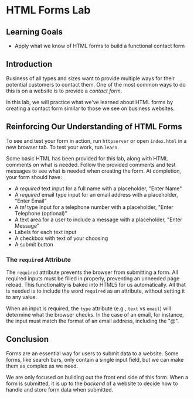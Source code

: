 # HTML Forms Lab

## Learning Goals

- Apply what we know of HTML forms to build a functional contact form

## Introduction

Business of all types and sizes want to provide multiple ways for their potential
customers to contact them.  One of the most common ways to do this is on a website is to provide
a _contact form_.

In this lab, we will practice what we've learned about HTML forms by creating a
contact form similar to those we see on business websites.

## Reinforcing Our Understanding of HTML Forms

To see and test your form in action, run `httpserver` or open `index.html` in a
new browser tab. To test your work, run `learn`.

Some basic HTML has been provided for this lab, along with HTML comments on what
is needed.  Follow the provided comments and test messages to see what is needed
when creating the form.  At completion, your form should have:

* A _required_ text input for a full name with a placeholder, "Enter Name"
* A _required_ email type input for an email address with a placeholder, "Enter Email"
* A _tel_ type input for a telephone number with a placeholder, "Enter Telephone (optional)"
* A text area for a user to include a message with a placeholder, "Enter Message"
* Labels for each text input
* A checkbox with text of your choosing
* A submit button

### The `required` Attribute

The `required` attribute prevents the browser from submitting a form.  All
required inputs must be filled in properly, preventing an unneeded page reload.
This functionality is baked into HTML5 for us automatically. All that is
needed is to include the word `required` as an attribute, without setting it to
any value.

When an input is required, the `type` attribute (e.g., `text` vs `email`) will
determine what the browser checks. In the case of an email, for instance, the input must
match the format of an email address, including the "@".

## Conclusion

Forms are an essential way for users to submit data to a website. Some forms,
like search bars, only contain a single input field, but we can make them as
complex as we need.

We are only focused on building out the front end side of this form.  When a
form is submitted, it is up to the _backend_ of a website to decide how to
handle and store form data when submitted.
